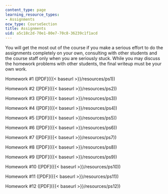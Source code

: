 ```yaml
---
content_type: page
learning_resource_types:
- Assignments
ocw_type: CourseSection
title: Assignments
uid: a5c18c2d-70e1-80e7-70c8-36239c1f1acd
---
```


You will get the most out of the course if you make a serious effort to do the assignments completely on your own, consulting with other students and the course staff only when you are seriously stuck. While you may discuss the homework problems with other students, the final writeup must be your own work.

Homework #1 ([PDF]({{< baseurl >}}/resources/ps1))

Homework #2 ([PDF]({{< baseurl >}}/resources/ps2))

Homework #3 ([PDF]({{< baseurl >}}/resources/ps3))

Homework #4 ([PDF]({{< baseurl >}}/resources/ps4))

Homework #5 ([PDF]({{< baseurl >}}/resources/ps5))

Homework #6 ([PDF]({{< baseurl >}}/resources/ps6))

Homework #7 ([PDF]({{< baseurl >}}/resources/ps7))

Homework #8 ([PDF]({{< baseurl >}}/resources/ps8))

Homework #9 ([PDF]({{< baseurl >}}/resources/ps9))

Homework #10 ([PDF]({{< baseurl >}}/resources/ps10))

Homework #11 ([PDF]({{< baseurl >}}/resources/ps11))

Homework #12 ([PDF]({{< baseurl >}}/resources/ps12))